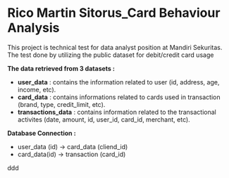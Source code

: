 # Rico Martin Sitorus_Card Behaviour Analysis
This project is technical test for data analyst position at Mandiri Sekuritas. The test done by utilizing the public dataset for debit/credit card usage

**The data retrieved from 3 datasets :**
- **user_data** : contains the information related to user (id, address, age, income, etc).
- **card_data** : contains informations related to cards used in transaction (brand, type, credit_limit, etc).
- **transactions_data** : contains information related to the transactional activites (date, amount, id, user_id, card_id, merchant, etc).

**Database Connection :**
- user_data (id) -> card_data (cliend_id) 
- card_data(id) -> transaction (card_id)

ddd
